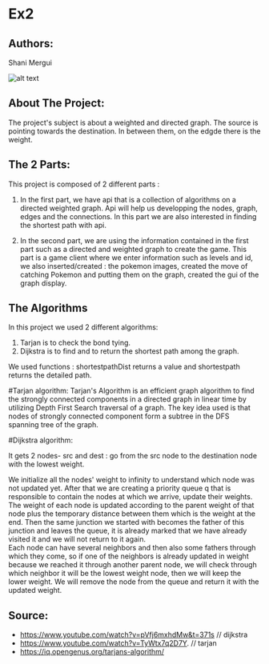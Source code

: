 # Ex2

## Authors:
 Shani Mergui
 
![alt text](https://www.pngitem.com/pimgs/m/117-1172768_pokemon-hd-png-download.png)

## About The Project:

The project's subject is about a weighted and directed graph. The source is pointing towards the destination. In between them, on the edgde there is the weight.

## The 2 Parts:

This project is composed of 2 different parts : 

1) In the first part, we have api that is a collection of algorithms on a directed weighted graph.
Api will help us developping the nodes, graph, edges and the connections.
In this part we are also interested in finding the shortest path with api.

2)  In the second part, we are using the information contained in the first part such as a directed and weighted graph to create the game. 
This part is a game client where we enter information such as levels and id, we also inserted/created : the pokemon images, created the move of catching Pokemon and putting them on the graph, created the gui of the graph display.

## The Algorithms

In this project we used 2 different algorithms:

1) Tarjan is to check the bond tying.
2) Dijkstra is to find and to return the shortest path among the graph.

We used functions : shortestpathDist returns a value and shortestpath returns the detailed path.

#Tarjan algorithm:
Tarjan's Algorithm is an efficient graph algorithm to find the strongly connected components in a directed graph in linear time by utilizing Depth First Search traversal of a graph. The key idea used is that nodes of strongly connected component form a subtree in the DFS spanning tree of the graph.

#Dijkstra algorithm:

It gets 2 nodes- src and dest : go from the src node to the destination node with the lowest weight.

We initialize all the nodes' weight to infinity to understand which node was not updated yet.
After that we are creating a priority queue q that is responsible to contain the nodes at which we arrive, update their weights. 
The weight of each node is updated according to the parent weight of that node plus the temporary distance between them which is the weight at the end. 
Then the same junction we started with becomes the father of this junction and leaves the queue, it is already marked that we have already visited it and we will not return to it again.  
Each node can have several neighbors and then also some fathers through which they come, so if one of the neighbors is already updated in weight because we reached it through another parent node, we will check through which neighbor it will be the lowest weight node, then we will keep the lower weight.
We will remove the node from the queue and return it with the updated weight. 

## Source:

* https://www.youtube.com/watch?v=pVfj6mxhdMw&t=371s  // dijkstra
* https://www.youtube.com/watch?v=TyWtx7q2D7Y. // tarjan
* https://iq.opengenus.org/tarjans-algorithm/
